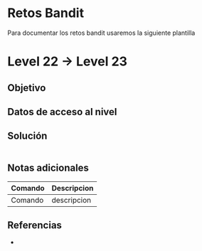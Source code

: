 # Retos Bandit

Para documentar los retos bandit usaremos la siguiente plantilla

# Level 22 → Level 23

## Objetivo

## Datos de acceso al nivel

## Solución
```bash
```
## Notas adicionales
| Comando | Descripcion |
|---------|-------------|
| Comando | descripcion |

## Referencias
- []()